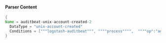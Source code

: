 #### Parser Content
```Java
{
Name = auditbeat-unix-account-created-2
  DataType = "unix-account-created"
  Conditions = ["""logstash-auditbeat""", """"process"""",  """"op":"add-shadow-group""""]
}
```